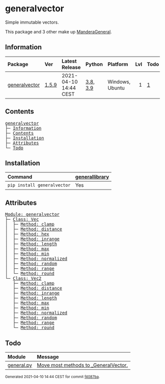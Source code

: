 # generalvector
Simple immutable vectors.

This package and 3 other make up [ManderaGeneral](https://github.com/Mandera).

## Information
| Package                                                          | Ver                                              | Latest Release        | Python                                                                                                                   | Platform        |   Lvl | Todo                                                      | Tests   |
|:-----------------------------------------------------------------|:-------------------------------------------------|:----------------------|:-------------------------------------------------------------------------------------------------------------------------|:----------------|------:|:----------------------------------------------------------|:--------|
| [generalvector](https://github.com/ManderaGeneral/generalvector) | [1.5.9](https://pypi.org/project/generalvector/) | 2021-04-10 14:44 CEST | [3.8](https://www.python.org/downloads/release/python-380/), [3.9](https://www.python.org/downloads/release/python-390/) | Windows, Ubuntu |     1 | [1](https://github.com/ManderaGeneral/generalvector#Todo) | 100.0 % |

## Contents
<pre>
<a href='#generalvector'>generalvector</a>
├─ <a href='#Information'>Information</a>
├─ <a href='#Contents'>Contents</a>
├─ <a href='#Installation'>Installation</a>
├─ <a href='#Attributes'>Attributes</a>
└─ <a href='#Todo'>Todo</a>
</pre>

## Installation
| Command                     | <a href='https://pypi.org/project/generallibrary'>generallibrary</a>   |
|:----------------------------|:-----------------------------------------------------------------------|
| `pip install generalvector` | Yes                                                                    |

## Attributes
<pre>
<a href='https://github.com/ManderaGeneral/generalvector/blob/f4087ba/generalvector/__init__.py#L1'>Module: generalvector</a>
├─ <a href='https://github.com/ManderaGeneral/generalvector/blob/f4087ba/generalvector/vector.py#L10'>Class: Vec</a>
│  ├─ <a href='https://github.com/ManderaGeneral/generalvector/blob/f4087ba/generalvector/vector.py#L122'>Method: clamp</a>
│  ├─ <a href='https://github.com/ManderaGeneral/generalvector/blob/f4087ba/generalvector/vector.py#L168'>Method: distance</a>
│  ├─ <a href='https://github.com/ManderaGeneral/generalvector/blob/f4087ba/generalvector/vector.py#L142'>Method: hex</a>
│  ├─ <a href='https://github.com/ManderaGeneral/generalvector/blob/f4087ba/generalvector/vector.py#L133'>Method: inrange</a>
│  ├─ <a href='https://github.com/ManderaGeneral/generalvector/blob/f4087ba/generalvector/vector.py#L67'>Method: length</a>
│  ├─ <a href='https://github.com/ManderaGeneral/generalvector/blob/f4087ba/generalvector/vector.py#L113'>Method: max</a>
│  ├─ <a href='https://github.com/ManderaGeneral/generalvector/blob/f4087ba/generalvector/vector.py#L104'>Method: min</a>
│  ├─ <a href='https://github.com/ManderaGeneral/generalvector/blob/f4087ba/generalvector/vector.py#L73'>Method: normalized</a>
│  ├─ <a href='https://github.com/ManderaGeneral/generalvector/blob/f4087ba/generalvector/vector.py#L88'>Method: random</a>
│  ├─ <a href='https://github.com/ManderaGeneral/generalvector/blob/f4087ba/generalvector/vector.py#L149'>Method: range</a>
│  └─ <a href='https://github.com/ManderaGeneral/generalvector/blob/f4087ba/generalvector/vector.py#L82'>Method: round</a>
└─ <a href='https://github.com/ManderaGeneral/generalvector/blob/f4087ba/generalvector/vector2.py#L9'>Class: Vec2</a>
   ├─ <a href='https://github.com/ManderaGeneral/generalvector/blob/f4087ba/generalvector/vector2.py#L122'>Method: clamp</a>
   ├─ <a href='https://github.com/ManderaGeneral/generalvector/blob/f4087ba/generalvector/vector2.py#L161'>Method: distance</a>
   ├─ <a href='https://github.com/ManderaGeneral/generalvector/blob/f4087ba/generalvector/vector2.py#L132'>Method: inrange</a>
   ├─ <a href='https://github.com/ManderaGeneral/generalvector/blob/f4087ba/generalvector/vector2.py#L67'>Method: length</a>
   ├─ <a href='https://github.com/ManderaGeneral/generalvector/blob/f4087ba/generalvector/vector2.py#L113'>Method: max</a>
   ├─ <a href='https://github.com/ManderaGeneral/generalvector/blob/f4087ba/generalvector/vector2.py#L104'>Method: min</a>
   ├─ <a href='https://github.com/ManderaGeneral/generalvector/blob/f4087ba/generalvector/vector2.py#L73'>Method: normalized</a>
   ├─ <a href='https://github.com/ManderaGeneral/generalvector/blob/f4087ba/generalvector/vector2.py#L88'>Method: random</a>
   ├─ <a href='https://github.com/ManderaGeneral/generalvector/blob/f4087ba/generalvector/vector2.py#L143'>Method: range</a>
   └─ <a href='https://github.com/ManderaGeneral/generalvector/blob/f4087ba/generalvector/vector2.py#L82'>Method: round</a>
</pre>

## Todo
| Module                                                                                                           | Message                                                                                                                                    |
|:-----------------------------------------------------------------------------------------------------------------|:-------------------------------------------------------------------------------------------------------------------------------------------|
| <a href='https://github.com/ManderaGeneral/generalvector/blob/master/generalvector/general.py#L1'>general.py</a> | <a href='https://github.com/ManderaGeneral/generalvector/blob/master/generalvector/general.py#L7'>Move most methods to _GeneralVector.</a> |

<sup>
Generated 2021-04-10 14:44 CEST for commit <a href='https://github.com/ManderaGeneral/generalvector/commit/f4087ba'>f4087ba</a>.
</sup>
